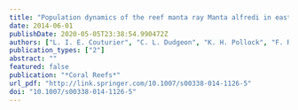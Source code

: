 ```yaml
---
title: "Population dynamics of the reef manta ray Manta alfredi in eastern Australia"
date: 2014-06-01
publishDate: 2020-05-05T23:38:54.990472Z
authors: ["L. I. E. Couturier", "C. L. Dudgeon", "K. H. Pollock", "F. R. A. Jaine", "M. B. Bennett", "K. A. Townsend", "S. J. Weeks", "A. J. Richardson"]
publication_types: ["2"]
abstract: ""
featured: false
publication: "*Coral Reefs*"
url_pdf: "http://link.springer.com/10.1007/s00338-014-1126-5"
doi: "10.1007/s00338-014-1126-5"
---
```


